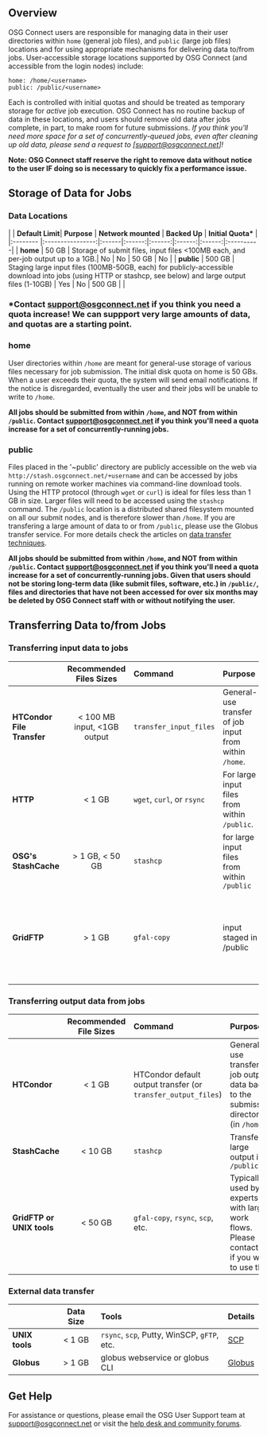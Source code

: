 [title]: - "Introduction to Data Management on OSG"

## Overview

OSG Connect users are responsible for managing data in their user directories within `home` (general job files), and `public` (large job files) locations and for using appropriate mechanisms for delivering data to/from jobs. User-accessible storage locations supported by OSG Connect (and accessible from the login nodes) include:

    home: /home/<username>
    public: /public/<username>

Each is controlled with initial quotas and should be treated as temporary storage for _active_ job execution. OSG Connect has no routine backup of data in these locations, and users should remove old data after jobs complete, in part, to make room for future submissions. *If you think you'll need more space for a set of concurrently-queued jobs, even after cleaning up old data, please send a request to [support@osgconnect.net]!*

**Note: OSG Connect staff reserve the right to remove data without notice to the user IF doing so is necessary to quickly fix a performance issue.**

## Storage of Data for Jobs

### Data Locations

|   | **Default Limit**| **Purpose** | **Network mounted** | **Backed Up** | **Initial Quota\*** |
|:-------- |:----------------:|:------|:------:|:------:|:------:|:------:|:----------|
| **home**    |  50 GB     | Storage of submit files, input files <100MB each, and per-job output up to a 1GB.| No | No | 50 GB | No |
| **public**  |  500 GB    | Staging large input files (100MB-50GB, each) for publicly-accessible download into jobs (using HTTP or stashcp, see below) and large output files (1-10GB) | Yes | No | 500 GB |  |

### \*Contact [support@osgconnect.net](mailto:support@osgconnect.net) if you think you need a quota increase! We can suppport very large amounts of data, and quotas are a starting point.

### home
User directories within `/home` are meant for general-use storage of various files necessary for job submission. The initial disk quota on home is 50 GBs. When a user exceeds their quota, the system will send email notifications. If the notice is disregarded, eventually the user and their jobs will be unable to write to `/home`.

**All jobs should be submitted from within `/home`, and NOT from within `/public`. Contact [support@osgconnect.net](mailto:support@osgconnect.net) if you think you'll need a quota increase for a set of concurrently-running jobs.**

### public
Files placed in the '~public' directory are publicly accessible on the web via `http://stash.osgconnect.net/+username` and can be accessed by jobs running on remote worker machines via command-line download tools. Using the HTTP protocol (through `wget` or `curl`) is ideal for files less than 1 GB in size. Larger files will need to be accessed using the `stashcp` command. The `/public` location is a distributed shared filesystem mounted on all our submit nodes, and is therefore slower than `/home`. If you are transfering a large amount of data to or from `/public`, please use the Globus transfer service.  For more details check the articles on [data transfer techniques](https://opensciencegrid.freshdesk.com/a/solutions/folders/12000013267).  

**All jobs should be submitted from within `/home`, and NOT from within `/public`. Contact [support@osgconnect.net](mailto:support@osgconnect.net) if you think you'll need a quota increase for a set of concurrently-running jobs. Given that users should not be storing long-term data (like submit files, software, etc.) in `/public/`, files and directories that have not been accessed for over six months may be deleted by OSG Connect staff with or without notifying the user.**

## Transferring Data to/from Jobs
### Transferring input data to jobs

|         | **Recommended Files Sizes**| **Command** | **Purpose** | **Details**|
|:--------|:------:|:-----|:----------|:------|
| **HTCondor File Transfer** | < 100 MB input, <1GB output  | `transfer_input_files` | General-use transfer of job input from within `/home`. |[HTCondor File Transfer](https://support.opensciencegrid.org/support/solutions/articles/5000639787)|
| **HTTP** |  < 1 GB   | `wget`, `curl`, or `rsync`  | For large input files from within `/public`. |[HTTP Access](https://support.opensciencegrid.org/support/solutions/articles/5000639798)|
| **OSG's StashCache** |  > 1 GB, < 50 GB    | `stashcp` | for large input files from within `/public`| [StashCache](https://support.opensciencegrid.org/support/solutions/articles/12000002775)|
| **GridFTP** |  > 1 GB    | `gfal-copy` | input staged in /public | Typically used by experts with large work flows. Please contact us if you're interested. |


### Transferring output data from jobs

|         | **Recommended File Sizes**| **Command** | **Purpose** | **Details**|
|:---------|:------:|:-----|:----------|:------|
| **HTCondor**    | < 1 GB  | HTCondor default output transfer (or `transfer_output_files`) | General-use transfer of job output data back to the submission directory (in `/home`). |[HTCondor Transfer](https://support.opensciencegrid.org/support/solutions/articles/5000639787)|
| **StashCache**        |  < 10 GB   | `stashcp` | Transfer large output into `/public`|  [StashCache](https://support.opensciencegrid.org/support/solutions/articles/12000002775) |
| **GridFTP or UNIX tools**        |  < 50 GB   | `gfal-copy`, `rsync`, `scp`, etc. | Typically used by experts with large work flows. Please contact us if you want to use this.|


### External data transfer

|  | **Data Size**| **Tools** |**Details**|
|:------------|:-------:|:------|:------| 
|**UNIX tools** | < 1 GB | `rsync`, `scp`, Putty, WinSCP, `gFTP`, etc.  |[SCP](https://support.opensciencegrid.org/support/solutions/articles/5000634376) |
|**Globus** |  > 1 GB  | globus webservice or globus CLI | [Globus](https://support.opensciencegrid.org/support/solutions/articles/5000632397) |


## Get Help
For assistance or questions, please email the OSG User Support team  at [support@osgconnect.net](mailto:support@osgconnect.net) or visit the [help desk and community forums](http://support.opensciencegrid.org).



 

